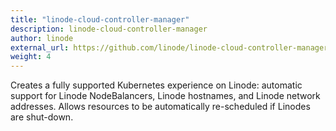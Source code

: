 ```yaml
---
title: "linode-cloud-controller-manager"
description: linode-cloud-controller-manager
author: linode
external_url: https://github.com/linode/linode-cloud-controller-manager
weight: 4
---
```


Creates a fully supported Kubernetes experience on Linode: automatic support for Linode NodeBalancers, Linode hostnames, and Linode network addresses. Allows resources to be automatically re-scheduled if Linodes are shut-down.
